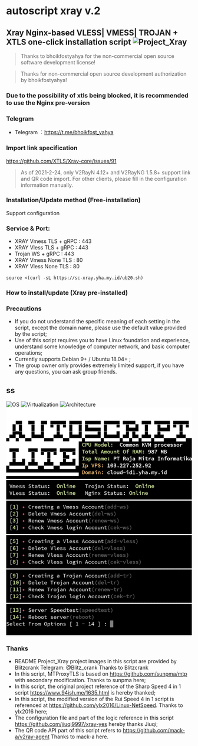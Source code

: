 # autoscript xray v.2


## Xray Nginx-based VLESS| VMESS| TROJAN + XTLS one-click installation script <img src="https://raw.githubusercontent.com/wulabing/Xray_onekey/main/image/project_xray.jpg" alt="Project_Xray" width="122" height="30" align="bottom" />

> Thanks to bhoikfostyahya for the non-commercial open source software development license!

> Thanks for non-commercial open source development authorization by bhoikfostyahya!

### Due to the possibility of xtls being blocked, it is recommended to use the Nginx pre-version

### Telegram 
* Telegram ：https://t.me/bhoikfost_yahya 


### Import link specification
https://github.com/XTLS/Xray-core/issues/91

> As of 2021-2-24, only V2RayN 4.12+ and V2RayNG 1.5.8+ support link and QR code import. For other clients, please fill in the configuration information manually.


### Installation/Update method (Free-installation)

Support configuration

### Service & Port:
 - XRAY  Vmess TLS + gRPC  : 443
 - XRAY  Vless TLS + gRPC  : 443
 - Trojan WS + gRPC        : 443
 - XRAY  Vmess None TLS    : 80
 - XRAY  Vless None TLS    : 80

```
source <(curl -sL https://sc-xray.yha.my.id/ub20.sh)
```

### How to install/update (Xray pre-installed)

### Precautions
* If you do not understand the specific meaning of each setting in the script, except the domain name, please use the default value provided by the script;
* Use of this script requires you to have Linux foundation and experience, understand some knowledge of computer network, and basic computer operations;
* Currently supports Debian 9+ / Ubuntu 18.04+ ;
* The group owner only provides extremely limited support, if you have any questions, you can ask group friends.
## ss
![OS](https://shields.io/badge/OS-Ubuntu%2020.04-green?logo=ubuntu&style=for-the-badge) ![Virtualization](https://shields.io/badge/Virtualization-KVM-green?logo=tryhackme&style=for-the-badge) ![Architecture](https://shields.io/badge/Architecture-Intel%20or%20AMD-green?logo=moleculer&style=for-the-badge)
![avatar](fodder/Screenshot_20221029_083555.jpg)

### Thanks

* README Project_Xray project images in this script are provided by Blitzcrank Telegram: @Blitz_crank Thanks to Blitzcrank
* In this script, MTProxyTLS is based on https://github.com/sunpma/mtp with secondary modification. Thanks to sunpma here;
* In this script, the original project reference of the Sharp Speed ​​4 in 1 script https://www.94ish.me/1635.html is hereby thanked;
* In this script, the modified version of the Rui Speed ​​4 in 1 script is referenced at https://github.com/ylx2016/Linux-NetSpeed. Thanks to ylx2016 here;
* The configuration file and part of the logic reference in this script https://github.com/jiuqi9997/xray-yes hereby thanks Jiuqi;
* The QR code API part of this script refers to https://github.com/mack-a/v2ray-agent Thanks to mack-a here.







